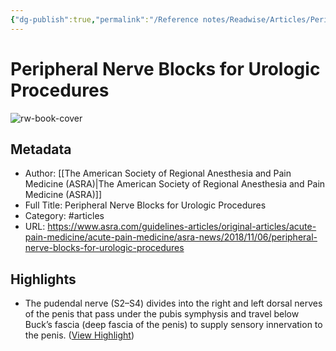 ```yaml
---
{"dg-publish":true,"permalink":"/Reference notes/Readwise/Articles/Peripheral Nerve Blocks for Urologic Procedures/"}
---
```


# Peripheral Nerve Blocks for Urologic Procedures

![rw-book-cover](https://readwise-assets.s3.amazonaws.com/static/images/article1.be68295a7e40.png)

## Metadata
- Author: [[The American Society of Regional Anesthesia and Pain Medicine (ASRA)\|The American Society of Regional Anesthesia and Pain Medicine (ASRA)]]
- Full Title: Peripheral Nerve Blocks for Urologic Procedures
- Category: #articles
- URL: https://www.asra.com/guidelines-articles/original-articles/acute-pain-medicine/acute-pain-medicine/asra-news/2018/11/06/peripheral-nerve-blocks-for-urologic-procedures

## Highlights
- The pudendal nerve (S2–S4) divides into the right and left dorsal nerves of the penis that pass under the pubis symphysis and travel below Buck’s fascia (deep fascia of the penis) to supply sensory innervation to the penis. ([View Highlight](https://read.readwise.io/read/01gr1w1d1mzeg51zsyrsrxa2bv))
